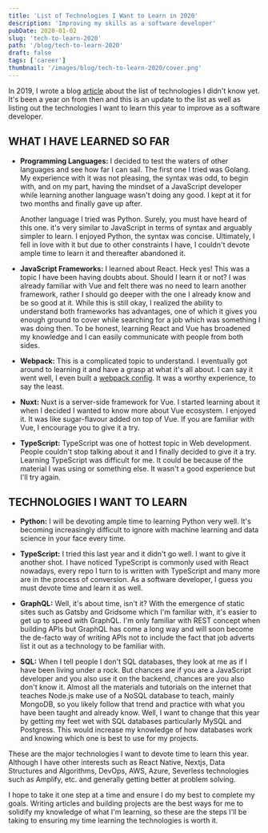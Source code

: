 ```yaml
---
title: 'List of Technologies I Want to Learn in 2020'
description: 'Improving my skills as a software developer'
pubDate: 2020-01-02
slug: 'tech-to-learn-2020'
path: '/blog/tech-to-learn-2020'
draft: false
tags: ['career']
thumbnail: '/images/blog/tech-to-learn-2020/cover.png'
---
```


In 2019, I wrote a blog [article](/blog/things-i-dont-know-2019) about the list of technologies I didn't know yet. It's been a year on from then and this is an update to the list as well as listing out the technologies I want to learn this year to improve as a software developer.

## WHAT I HAVE LEARNED SO FAR

- **Programming Languages:** I decided to test the waters of other languages and see how far I can sail. The first one I tried was Golang. My experience with it was not pleasing, the syntax was odd, to begin with, and on my part, having the mindset of a JavaScript developer while learning another language wasn't doing any good. I kept at it for two months and finally gave up after.

  Another language I tried was Python. Surely, you must have heard of this one. it's very similar to JavaScript in terms of syntax and arguably simpler to learn. I enjoyed Python, the syntax was concise. Ultimately, I fell in love with it but due to other constraints I have, I couldn't devote ample time to learn it and thereafter abandoned it.

- **JavaScript Frameworks:** I learned about React. Heck yes! This was a topic I have been having doubts about. Should I learn it or not? I was already familiar with Vue and felt there was no need to learn another framework, rather I should go deeper with the one I already know and be so good at it. While this is still okay, I realized the ability to understand both frameworks has advantages, one of which it gives you enough ground to cover while searching for a job which was something I was doing then. To be honest, learning React and Vue has broadened my knowledge and I can easily communicate with people from both sides.

- **Webpack:** This is a complicated topic to understand. I eventually got around to learning it and have a grasp at what it's all about. I can say it went well, I even built a [webpack config](https://github.com/peoray/webpack-config). It was a worthy experience, to say the least.

- **Nuxt:** Nuxt is a server-side framework for Vue. I started learning about it when I decided I wanted to know more about Vue ecosystem. I enjoyed it. It was like sugar-flavour added on top of Vue. If you are familiar with Vue, I encourage you to give it a try.

- **TypeScript:** TypeScript was one of hottest topic in Web development. People couldn't stop talking about it and I finally decided to give it a try. Learning TypeScript was difficult for me. It could be because of the material I was using or something else. It wasn't a good experience but I'll try again.

## TECHNOLOGIES I WANT TO LEARN

- **Python:** I will be devoting ample time to learning Python very well. It's becoming increasingly difficult to ignore with machine learning and data science in your face every time.

- **TypeScript:** I tried this last year and it didn't go well. I want to give it another shot. I have noticed TypeScript is commonly used with React nowadays, every repo I turn to is written with TypeScript and many more are in the process of conversion. As a software developer, I guess you must devote time and learn it as well.

- **GraphQL:** Well, it's about time, isn't it? With the emergence of static sites such as Gatsby and Gridsome which I'm familiar with, it's easier to get up to speed with GraphQL. I'm only familiar with REST concept when building APIs but GraphQL has come a long way and will soon become the de-facto way of writing APIs not to include the fact that job adverts list it out as a technology to be familiar with.

- **SQL:** When I tell people I don't SQL databases, they look at me as if I have been living under a rock. But chances are if you are a JavaScript developer and you also use it on the backend, chances are you also don't know it. Almost all the materials and tutorials on the internet that teaches Node.js make use of a NoSQL database to teach, mainly MongoDB, so you likely follow that trend and practice with what you have been taught and already know. Well, I want to change that this year by getting my feet wet with SQL databases particularly MySQL and Postgress. This would increase my knowledge of how databases work and knowing which one is best to use for my projects.

These are the major technologies I want to devote time to learn this year. Although I have other interests such as React Native, Nextjs, Data Structures and Algorithms, DevOps, AWS, Azure, Severless technologies such as Amplify, etc. and generally getting better at problem solving.

I hope to take it one step at a time and ensure I do my best to complete my goals. Writing articles and building projects are the best ways for me to solidify my knowledge of what I'm learning, so these are the steps I'll be taking to ensuring my time learning the technologies is worth it.

